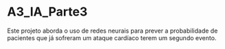 # A3_IA_Parte3
Este projeto aborda o uso de redes neurais para prever a probabilidade de pacientes que já sofreram um ataque cardíaco terem um segundo evento. 
